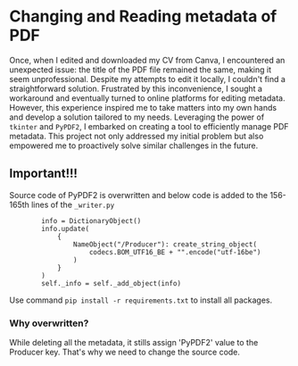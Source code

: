 # Changing and Reading metadata of PDF


Once, when I edited and downloaded my CV from Canva, I encountered an unexpected issue: the title of the PDF file remained the same, making it seem unprofessional. Despite my attempts to edit it locally, I couldn't find a straightforward solution. Frustrated by this inconvenience, I sought a workaround and eventually turned to online platforms for editing metadata. However, this experience inspired me to take matters into my own hands and develop a solution tailored to my needs. Leveraging the power of ```tkinter``` and ```PyPDF2```, I embarked on creating a tool to efficiently manage PDF metadata. This project not only addressed my initial problem but also empowered me to proactively solve similar challenges in the future.

## Important!!!
Source code of PyPDF2 is overwritten and below code is added to the 156-165th lines of the ```_writer.py```
```
        info = DictionaryObject()
        info.update(
            {
                NameObject("/Producer"): create_string_object(
                    codecs.BOM_UTF16_BE + "".encode("utf-16be")
                )
            }
        )
        self._info = self._add_object(info)
```
Use command ```pip install -r requirements.txt``` to install all packages.
### Why overwritten?
While deleting all the metadata, it stills assign 'PyPDF2' value to the Producer key. That's why we need to change the source code.

